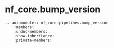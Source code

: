 # nf_core.bump_version

```{eval-rst}
.. automodule:: nf_core.pipelines.bump_version
    :members:
    :undoc-members:
    :show-inheritance:
    :private-members:
```
